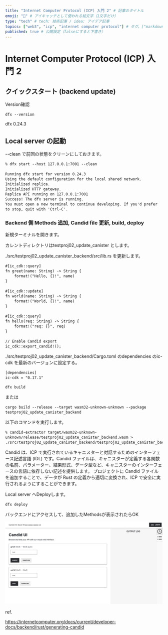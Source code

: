 ```yaml
---
title: "Internet Computer Protocol (ICP) 入門 2" # 記事のタイトル
emoji: "🧱" # アイキャッチとして使われる絵文字（1文字だけ）
type: "tech" # tech: 技術記事 / idea: アイデア記事
topics: ["web3", "icp", "internet computer protocol"] # タグ。["markdown", "rust", "aws"]のように指定する
published: true # 公開設定（falseにすると下書き）
---
```


# Internet Computer Protocol (ICP) 入門 2

## クイックスタート (backend update)

Version確認

```
dfx --version
```

dfx 0.24.3


## Local server の起動


--clean で前回の状態をクリーンにしておきます。

```
% dfx start --host 127.0.0.1:7001 --clean

Running dfx start for version 0.24.3
Using the default configuration for the local shared network.
Initialized replica.
Initialized HTTP gateway.
Replica API running on 127.0.0.1:7001
Success! The dfx server is running.
You must open a new terminal to continue developing. If you'd prefer to stop, quit with 'Ctrl-C'.
```

### Backend 側 Methods 追加, Candid file 更新, build, deploy

新規ターミナルを開きます。

カレントディレクトリはtestproj02_update_canister とします。

./src/testproj02_update_canister_backend/src/lib.rs を更新します。

```
#[ic_cdk::query]
fn greet(name: String) -> String {
    format!("Hello, {}!", name)
}

#[ic_cdk::update]
fn world(name: String) -> String {
    format!("World, {}!", name)
}

#[ic_cdk::query]
fn hello(req: String) -> String {
    format!("req: {}", req)
}

// Enable Candid export
ic_cdk::export_candid!();
```

./src/testproj02_update_canister_backend/Cargo.toml
のdependencies のic-cdk を最新のバージョンに設定する。

```
[dependencies]
ic-cdk = "0.17.1"
```


```
dfx build
```

または

```
cargo build --release --target wasm32-unknown-unknown --package testproj02_update_canister_backend
```

以下のコマンドを実行します。

```
% candid-extractor target/wasm32-unknown-unknown/release/testproj02_update_canister_backend.wasm > ./src/testproj02_update_canister_backend/testproj02_update_canister_backend.did
```


Candid は、ICP で実行されているキャニスターと対話するためのインターフェース記述言語 (IDL) です。Candid ファイルは、キャニスターが定義する各関数の名前、パラメーター、結果形式、データ型など、キャニスターのインターフェースの言語に依存しない記述を提供します。 プロジェクトに Candid ファイルを追加することで、データが Rust の定義から適切に変換され、ICP で安全に実行されるようにすることができます。

Local server へDeployします。


```
dfx deploy
```

バックエンドにアクセスして、追加したMethodsが表示されたらOK


![](./contents/web3-icp-quickstart-update/2025-01-03%2013.30.06.png)


ref.

https://internetcomputer.org/docs/current/developer-docs/backend/rust/generating-candid

